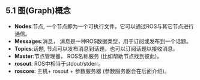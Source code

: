 ## 5.1 图(Graph)概念

- **Nodes**:节点, 一个节点即为一个可执行文件，它可以通过ROS与其它节点进行通信。
- **Messages**:消息， 消息是一种ROS数据类型，用于订阅或发布到一个话题。
- **Topics**:话题, 节点可以发布消息到话题，也可以订阅话题以接收消息。
- **Master**:节点管理器， ROS名称服务 (比如帮助节点找到彼此)。
- **rosout**: ROS中相当于stdout/stderr。
- **roscore**: 主机+ rosout + 参数服务器 (参数服务器会在后面介绍)。